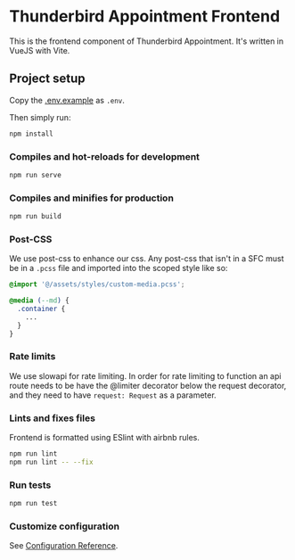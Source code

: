 # Thunderbird Appointment Frontend

This is the frontend component of Thunderbird Appointment. It's written in VueJS with Vite.

## Project setup

Copy the [.env.example](.env.example) as `.env`.

Then simply run:

```bash
npm install
```

### Compiles and hot-reloads for development

```bash
npm run serve
```

### Compiles and minifies for production

```bash
npm run build
```

### Post-CSS

We use post-css to enhance our css. Any post-css that isn't in a SFC must be in a `.pcss` file and imported into the scoped style like so:

```css
@import '@/assets/styles/custom-media.pcss';

@media (--md) {
  .container {
    ...
  }
}
```

### Rate limits

We use slowapi for rate limiting. In order for rate limiting to function an api route needs to be have the @limiter decorator below the request decorator, and they need to have `request: Request` as a parameter.

### Lints and fixes files

Frontend is formatted using ESlint with airbnb rules.

```bash
npm run lint
npm run lint -- --fix
```

### Run tests

```bash
npm run test
```


### Customize configuration

See [Configuration Reference](https://cli.vuejs.org/config/).

